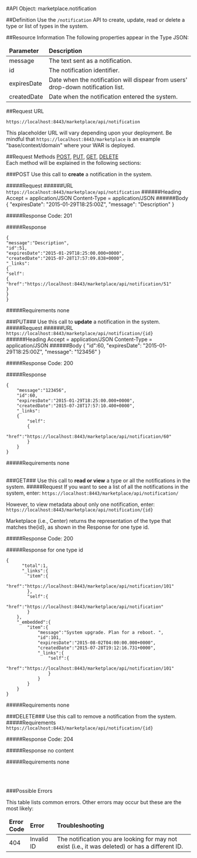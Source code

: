 #API Object: marketplace.notification

##Definition 
Use the `/notification` API to create, update, read or delete a type or list of types in the system. 

##Resource Information
The following properties appear in the Type JSON:

<table style="width:100%">
    <thead>
        <tr>
            <td><b>Parameter</b></td>
            <td><b>Description</b></td
        </tr>
    </thead>
    <tbody>
        <tr>
            <td>message</td>
            <td>The text sent as a notification.</td> 
        </tr>
        <tr>
            <td>id</td>
            <td>The notification identifier.</td> 
        </tr>
        <tr>
            <td>expiresDate</td>
            <td>Date when the notification will dispear from users' drop-down notification list.</td> 
        </tr>
        <tr>
            <td>createdDate</td>
            <td>Date when the notification entered the system.</td> 
        </tr>
    </tbody>
</table>
 
##Request URL

`https://localhost:8443/marketplace/api/notification`

This placeholder URL will vary depending upon your deployment. Be mindful that `https://localhost:8443/marketplace` is an example "base/context/domain" where your WAR is deployed.  

##Request Methods
[POST](https://github.com/ozone-development/ozp-rest/blob/master/docs-external/rest/OZP_notificationAPI.md#POST),
[PUT](https://github.com/ozone-development/ozp-rest/blob/master/docs-external/rest/OZP_notificationAPI.md#PUT), 
[GET](https://github.com/ozone-development/ozp-rest/blob/master/docs-external/rest/OZP_notificationAPI.md#GET), 
[DELETE](https://github.com/ozone-development/ozp-rest/blob/master/docs-external/rest/OZP_notificationAPI.md#DELETE)
<br>
Each method will be explained in the following sections:

###<a name=POST>POST</a>
Use this call to **create** a notification in the system.

#####Request
######URL
`https://localhost:8443/marketplace/api/notification`
######Heading
    Accept = application/JSON
    Content-Type = application/JSON
######Body
    {
      "expiresDate": "2015-01-29T18:25:00Z",
      "message": "Description"
    }


#####Response Code:
201

#####Response

    {
    "message":"Description",
    "id":51,
    "expiresDate":"2015-01-29T18:25:00.000+0000",
    "createdDate":"2015-07-28T17:57:09.838+0000",
    "_links":
    {
    "self":
    {
    "href":"https://localhost:8443/marketplace/api/notification/51"
    }
    }
    }

#####Requirements
none
<br>




###<a name=PUT>PUT</a>###
Use this call to **update** a notification in the system.
#####Request
######URL
`https://localhost:8443/marketplace/api/notification/{id}`
######Heading
    Accept = application/JSON
    Content-Type = application/JSON
######Body
      {
    "id":60,
    "expiresDate": "2015-01-29T18:25:00Z",
    "message": "123456"
      }
    

#####Response Code:
200

#####Response
    
    {
        "message":"123456",
        "id":60,
        "expiresDate":"2015-01-29T18:25:00.000+0000",
        "createdDate":"2015-07-28T17:57:10.400+0000",
        "_links":
        {
            "self":
            {
                "href":"https://localhost:8443/marketplace/api/notification/60"
            }
        }
    }

#####Requirements
none
<br>
<br>


###<a name=GET>GET</a>###
Use this call to **read or view** a type or all the notifications in the system.
#####Request
If you want to see a list of all the notifications in the system, enter:
`https://localhost:8443/marketplace/api/notification/`

However, to view metadata about only one notification, enter:
`https://localhost:8443/marketplace/api/notification/{id}`
 
Marketplace (i.e., Center) returns the representation of the type that matches the{id}, as shown in the Response for one type id. 

#####Response Code:
200

#####Response for one type id

    {  
    	  "total":1,
    	  "_links":{  
    	    "item":{  
    	    	"href":"https://localhost:8443/marketplace/api/notification/101"
    		},
    		"self":{  
    			"href":"https://localhost:8443/marketplace/api/notification"
    		}
    	},
    	"_embedded":{  
    		"item":{  
    			"message":"System upgrade. Plan for a reboot. ",
    			"id":101,
    			"expiresDate":"2015-08-02T04:00:00.000+0000",
    			"createdDate":"2015-07-28T19:12:16.731+0000",
    			"_links":{  
    				"self":{  
    					"href":"https://localhost:8443/marketplace/api/notification/101"
    				}
    			}
    		}
    	}
    }

#####Requirements
none


###<a name=DELETE>DELETE</a>###
Use this call to remove a notification from the system.
#####Requirements
`https://localhost:8443/marketplace/api/notification/{id}`

#####Response Code:
204

#####Response
no content<br>    
       
#####Requirements
none

<br>
<br>




###Possible Errors

This table lists common errors. Other errors may occur but these are the most likely:
<table style="width:100%">
    <thead>
        <tr>    
            <td><b>Error <br> Code</b></td>
            <td><b>Error</b></td>
            <td><b>Troubleshooting</b></td>
        </tr>
    </thead>
    <tbody>
        <tr>
            <td>404
            <td>Invalid ID
            <td>The notification you are looking for may not exist (i.e., it was deleted) or has a different ID.</td> 
        </tr>
    </tbody>
</table> 



